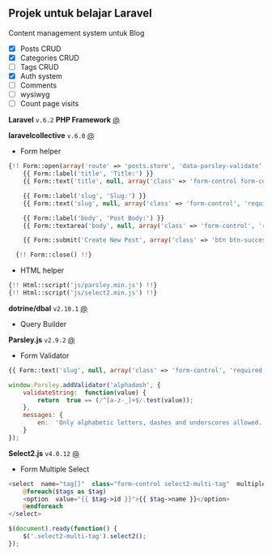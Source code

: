## Projek untuk belajar Laravel
Content management system untuk Blog

 - [x] Posts CRUD
 - [x] Categories CRUD
 - [ ] Tags CRUD
 - [x] Auth system
 - [ ] Comments
 - [ ] wysiwyg
 - [ ] Count page visits

**Laravel** `v.6.2` **PHP Framework** [@](https://laravel.com/)

**laravelcollective** `v.6.0` [@](https://laravelcollective.com/)
* Form helper
```php
{!! Form::open(array('route' => 'posts.store', 'data-parsley-validate' => '')) !!}
	{{ Form::label('title', 'Title:') }}
	{{ Form::text('title', null, array('class' => 'form-control form-control-lg', 'required' => '', 'maxlength' => '255')) }}

	{{ Form::label('slug', 'Slug:') }}
	{{ Form::text('slug', null, array('class' => 'form-control', 'required' => '', 'minlength' => '5', 'maxlength' => '255', 'data-parsley-alphadash' => '')) }}

	{{ Form::label('body', 'Post Body:') }}
	{{ Form::textarea('body', null, array('class' => 'form-control', 'required' => '')) }}

	{{ Form::submit('Create New Post', array('class' => 'btn btn-success btn-lg btn-block', 'style' => 'margin-top: 10px')) }}

  {!! Form::close() !!}
```
* HTML helper
```php
{!! Html::script('js/parsley.min.js') !!}
{!! Html::script('js/select2.min.js') !!}
```

**dotrine/dbal** `v2.10.1` [@](https://www.doctrine-project.org/projects/doctrine-dbal/en/latest/reference/query-builder.html#sql-query-builder)
* Query Builder

**Parsley.js** `v2.9.2` [@](https://parsleyjs.org/)
* Form Validator
```php
{{ Form::text('slug', null, array('class' => 'form-control', 'required' => '', 'minlength' => '5', 'maxlength' => '255', 'data-parsley-alphadash' => '')) }}
```
```javascript
window.Parsley.addValidator('alphadash', {
	validateString:  function(value) {
		return  true == (/^[a-z-_]+$/.test(value));
	},
	messages: {
		en:  'Only alphabetic letters, dashes and underscores allowed.'
	}
});
```

**Select2.js** `v4.0.12` [@](https://select2.org/)
* Form Multiple Select
```php
<select  name="tag[]"  class="form-control select2-multi-tag"  multiple="multiple">
	@foreach($tags as $tag)
	<option  value="{{ $tag->id }}">{{ $tag->name }}</option>
	@endforeach
</select>
```
```javascript
$(document).ready(function() {
	$('.select2-multi-tag').select2();
});
```
